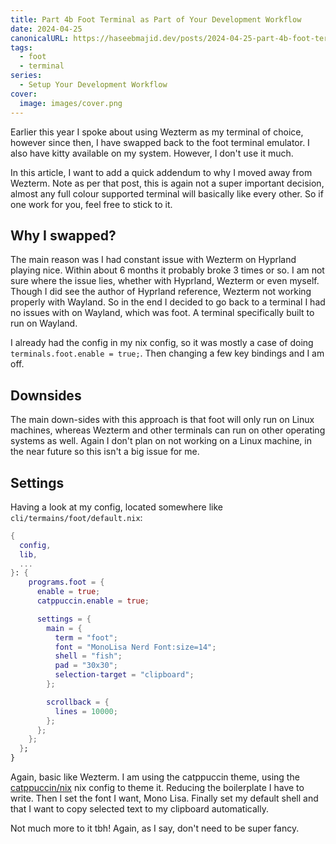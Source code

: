 ```yaml
---
title: Part 4b Foot Terminal as Part of Your Development Workflow
date: 2024-04-25
canonicalURL: https://haseebmajid.dev/posts/2024-04-25-part-4b-foot-terminal-as-part-of-your-development-workflow
tags:
  - foot
  - terminal
series:
  - Setup Your Development Workflow
cover:
  image: images/cover.png
---
```


Earlier this year I spoke about using Wezterm as my terminal of choice, however since then, I have swapped back to the
foot terminal emulator. I also have kitty available on my system. However, I don't use it much.

In this article, I want to add a quick addendum to why I moved away from Wezterm. Note as per that post, this is again
not a super important decision, almost any full colour supported terminal will basically like every other. So if one
work for you, feel free to stick to it.

## Why I swapped?

The main reason was I had constant issue with Wezterm on Hyprland playing nice. Within about 6 months it
probably broke 3 times or so. I am not sure where the issue lies, whether with Hyprland, Wezterm or even myself.
Though I did see the author of Hyprland reference, Wezterm not working properly with Wayland. So in the end I decided
to go back to a terminal I had no issues with on Wayland, which was foot. A terminal specifically built to run on
Wayland.

I already had the config in my nix config, so it was mostly a case of doing `terminals.foot.enable = true;`. Then changing
a few key bindings and I am off.


## Downsides

The main down-sides with this approach is that foot will only run on Linux machines, whereas Wezterm and other terminals
can run on other operating systems as well. Again I don't plan on not working on a Linux machine, in the near future
so this isn't a big issue for me.

## Settings

Having a look at my config, located somewhere like `cli/termains/foot/default.nix`:

```nix
{
  config,
  lib,
  ...
}: {
    programs.foot = {
      enable = true;
      catppuccin.enable = true;

      settings = {
        main = {
          term = "foot";
          font = "MonoLisa Nerd Font:size=14";
          shell = "fish";
          pad = "30x30";
          selection-target = "clipboard";
        };

        scrollback = {
          lines = 10000;
        };
      };
    };
  };
}
```

Again, basic like Wezterm. I am using the catppuccin theme, using the [catppuccin/nix](https://github.com/catppuccin/nix)
nix config to theme it. Reducing the boilerplate I have to write. Then I set the font I want, Mono Lisa. Finally set
my default shell and that I want to copy selected text to my clipboard automatically.

Not much more to it tbh! Again, as I say, don't need to be super fancy.


